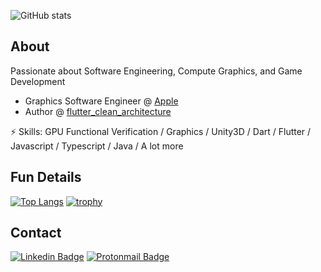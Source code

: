 ![GitHub stats](https://github-readme-stats.vercel.app/api?username=ShadyBoukhary&show_icons=true&count_private=true&theme=radical)

## About

Passionate about Software Engineering, Compute Graphics, and Game Development




- Graphics Software Engineer @ [Apple](https://www.apple.com/)
- Author @ [flutter_clean_architecture](https://pub.dev/packages/flutter_clean_architecture)

⚡ Skills: GPU Functional Verification / Graphics / Unity3D / Dart / Flutter / Javascript / Typescript / Java / A lot more

## Fun Details
[![Top Langs](https://github-readme-stats.vercel.app/api/top-langs/?username=ShadyBoukhary&layout=compact&show_icons=true&count_private=true&theme=radical)](https://github.com/anuraghazra/github-readme-stats)
[![trophy](https://github-profile-trophy.vercel.app/?username=ShadyBoukhary)](https://github.com/ShadyBoukhary/github-profile-trophy)

## Contact

[![Linkedin Badge](https://img.shields.io/badge/-shadyboukhary-blue?style=flat-square&logo=Linkedin&logoColor=white&link=https://www.linkedin.com/in/shady-boukhary-40173b123/)](https://www.linkedin.com/in/shady-boukhary-40173b123/) [![Protonmail Badge](https://img.shields.io/badge/-ShadyBoukhary-black?style=flat-square&logo=ProtonMail&logoColor=white)](mailto:sb199898.sb@gmail.com)

